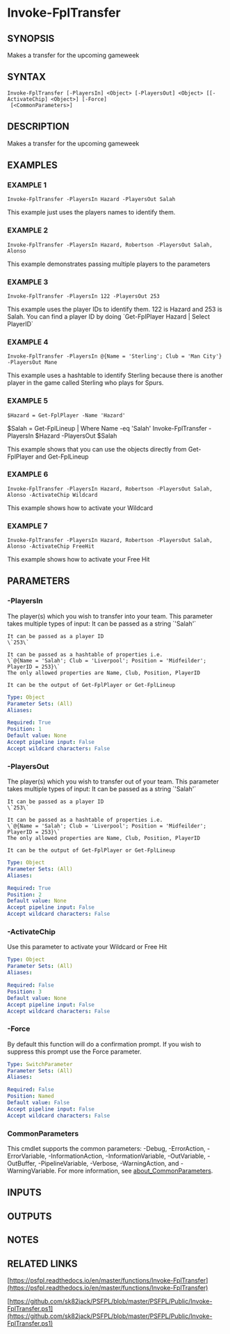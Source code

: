 # Invoke-FplTransfer

## SYNOPSIS
Makes a transfer for the upcoming gameweek

## SYNTAX

```
Invoke-FplTransfer [-PlayersIn] <Object> [-PlayersOut] <Object> [[-ActivateChip] <Object>] [-Force]
 [<CommonParameters>]
```

## DESCRIPTION
Makes a transfer for the upcoming gameweek

## EXAMPLES

### EXAMPLE 1
```
Invoke-FplTransfer -PlayersIn Hazard -PlayersOut Salah
```

This example just uses the players names to identify them.

### EXAMPLE 2
```
Invoke-FplTransfer -PlayersIn Hazard, Robertson -PlayersOut Salah, Alonso
```

This example demonstrates passing multiple players to the parameters

### EXAMPLE 3
```
Invoke-FplTransfer -PlayersIn 122 -PlayersOut 253
```

This example uses the player IDs to identify them.
122 is Hazard and 253 is Salah.
You can find a player ID by doing \`Get-FplPlayer Hazard | Select PlayerID\`

### EXAMPLE 4
```
Invoke-FplTransfer -PlayersIn @{Name = 'Sterling'; Club = 'Man City'} -PlayersOut Mane
```

This example uses a hashtable to identify Sterling because there is another player in
the game called Sterling who plays for Spurs.

### EXAMPLE 5
```
$Hazard = Get-FplPlayer -Name 'Hazard'
```

$Salah = Get-FplLineup | Where Name -eq 'Salah'
Invoke-FplTransfer -PlayersIn $Hazard -PlayersOut $Salah

This example shows that you can use the objects directly from Get-FplPlayer and Get-FplLineup

### EXAMPLE 6
```
Invoke-FplTransfer -PlayersIn Hazard, Robertson -PlayersOut Salah, Alonso -ActivateChip Wildcard
```

This example shows how to activate your Wildcard

### EXAMPLE 7
```
Invoke-FplTransfer -PlayersIn Hazard, Robertson -PlayersOut Salah, Alonso -ActivateChip FreeHit
```

This example shows how to activate your Free Hit

## PARAMETERS

### -PlayersIn
The player(s) which you wish to transfer into your team.
This parameter takes multiple types of input:
    It can be passed as a string
    \`'Salah'\`

    It can be passed as a player ID
    \`253\`

    It can be passed as a hashtable of properties i.e.
    \`@{Name = 'Salah'; Club = 'Liverpool'; Position = 'Midfeilder'; PlayerID = 253}\`
    The only allowed properties are Name, Club, Position, PlayerID

    It can be the output of Get-FplPlayer or Get-FplLineup

```yaml
Type: Object
Parameter Sets: (All)
Aliases:

Required: True
Position: 1
Default value: None
Accept pipeline input: False
Accept wildcard characters: False
```

### -PlayersOut
The player(s) which you wish to transfer out of your team.
This parameter takes multiple types of input:
    It can be passed as a string
    \`'Salah'\`

    It can be passed as a player ID
    \`253\`

    It can be passed as a hashtable of properties i.e.
    \`@{Name = 'Salah'; Club = 'Liverpool'; Position = 'Midfeilder'; PlayerID = 253}\`
    The only allowed properties are Name, Club, Position, PlayerID

    It can be the output of Get-FplPlayer or Get-FplLineup

```yaml
Type: Object
Parameter Sets: (All)
Aliases:

Required: True
Position: 2
Default value: None
Accept pipeline input: False
Accept wildcard characters: False
```

### -ActivateChip
Use this parameter to activate your Wildcard or Free Hit

```yaml
Type: Object
Parameter Sets: (All)
Aliases:

Required: False
Position: 3
Default value: None
Accept pipeline input: False
Accept wildcard characters: False
```

### -Force
By default this function will do a confirmation prompt.
If you wish to suppress this prompt use the Force parameter.

```yaml
Type: SwitchParameter
Parameter Sets: (All)
Aliases:

Required: False
Position: Named
Default value: False
Accept pipeline input: False
Accept wildcard characters: False
```

### CommonParameters
This cmdlet supports the common parameters: -Debug, -ErrorAction, -ErrorVariable, -InformationAction, -InformationVariable, -OutVariable, -OutBuffer, -PipelineVariable, -Verbose, -WarningAction, and -WarningVariable. For more information, see [about_CommonParameters](http://go.microsoft.com/fwlink/?LinkID=113216).

## INPUTS

## OUTPUTS

## NOTES

## RELATED LINKS

[https://psfpl.readthedocs.io/en/master/functions/Invoke-FplTransfer](https://psfpl.readthedocs.io/en/master/functions/Invoke-FplTransfer)

[https://github.com/sk82jack/PSFPL/blob/master/PSFPL/Public/Invoke-FplTransfer.ps1](https://github.com/sk82jack/PSFPL/blob/master/PSFPL/Public/Invoke-FplTransfer.ps1)

